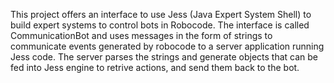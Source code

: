 This project offers an interface to use Jess (Java Expert System Shell) to build expert systems to control bots in Robocode. The interface is called CommunicationBot and uses messages in the form of strings to communicate events generated by robocode to a server application running Jess code. The server parses the strings and generate objects that can be fed into Jess engine to retrive actions, and send them back to the bot.